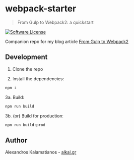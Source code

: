 # webpack-starter
> From Gulp to Webpack2: a quickstart

[![Software License](https://img.shields.io/badge/license-MIT-brightgreen.svg?style=flat)](LICENSE)

Companion repo for my blog article [From Gulp to Webpack2](http://alkal.gr/blog/from-gulp-to-webpack2)

## Development

1. Clone the repo

2. Install the dependencies:

```bash
npm i
```

3a. Build:

```bash
npm run build
```

3b. (or) Build for production:

```bash
npm run build:prod
```

## Author

Alexandros Kalamatianos - [alkal.gr](https://www.alkal.gr)